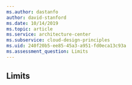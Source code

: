 ```yaml
---
ms.author: dastanfo
author: david-stanford
ms.date: 10/14/2019
ms.topic: article
ms.service: architecture-center
ms.subservice: cloud-design-principles
ms.uid: 240f20b5-ee85-45a3-a951-fd0eca13c93a
ms.assessment_question: Limits
---
```

## Limits


